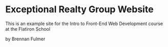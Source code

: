 # Exceptional Realty Group Website

This is an example site for the Intro to Front-End Web Development course at the Flatiron School

by Brennan Fulmer
